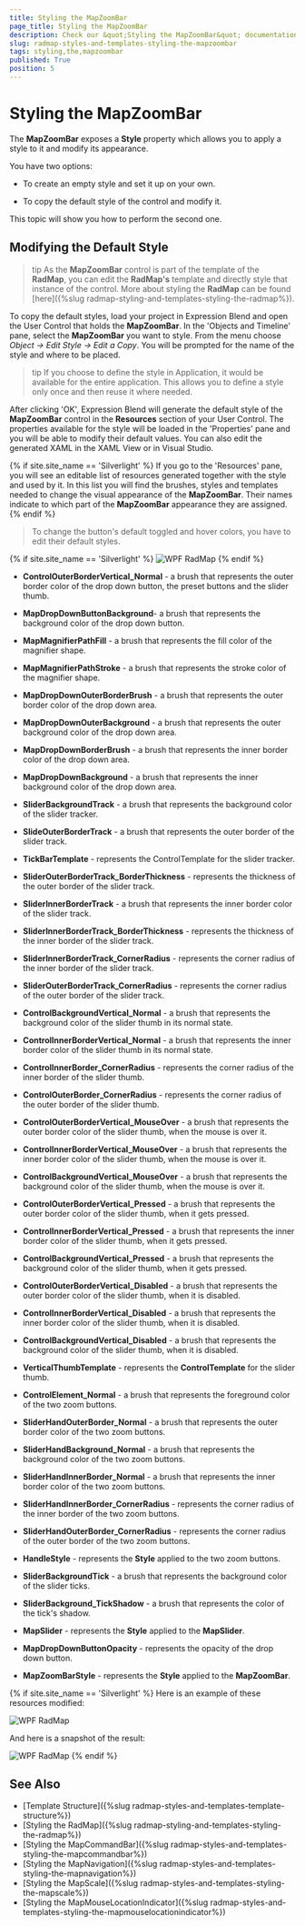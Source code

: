 ```yaml
---
title: Styling the MapZoomBar
page_title: Styling the MapZoomBar
description: Check our &quot;Styling the MapZoomBar&quot; documentation article for the RadMap {{ site.framework_name }} control.
slug: radmap-styles-and-templates-styling-the-mapzoombar
tags: styling,the,mapzoombar
published: True
position: 5
---
```


# Styling the MapZoomBar

The __MapZoomBar__ exposes a __Style__ property which allows you to apply a style to it and modify its appearance.

You have two options:

* To create an empty style and set it up on your own. 

* To copy the default style of the control and modify it.

This topic will show you how to perform the second one.

## Modifying the Default Style

>tip As the __MapZoomBar__ control is part of the template of the __RadMap__, you can edit the __RadMap's__ template and directly style that instance of the control. More about styling the __RadMap__ can be found [here]({%slug radmap-styling-and-templates-styling-the-radmap%}).

To copy the default styles, load your project in Expression Blend and open the User Control that holds the __MapZoomBar__. In the 'Objects and Timeline' pane, select the __MapZoomBar__ you want to style. From the menu choose *Object -> Edit Style -> Edit a Copy*. You will be prompted for the name of the style and where to be placed.

>tip If you choose to define the style in Application, it would be available for the entire application. This allows you to define a style only once and then reuse it where needed.

After clicking 'OK', Expression Blend will generate the default style of the __MapZoomBar__ control in the __Resources__ section of your User Control. The properties available for the style will be loaded in the 'Properties' pane and you will be able to modify their default values. You can also edit the generated XAML in the XAML View or in Visual Studio.

{% if site.site_name == 'Silverlight' %}
If you go to the 'Resources' pane, you will see an editable list of resources generated together with the style and used by it. In this list you will find the brushes, styles and templates needed to change the visual appearance of the __MapZoomBar__. Their names indicate to which part of the __MapZoomBar__ appearance they are assigned.
{% endif %}

>To change the button's default toggled and hover colors, you have to edit their default styles.

{% if site.site_name == 'Silverlight' %}
![WPF RadMap ](images/RadMap_StylesAndTemplates_StylingMapZoomBar_01.png)
{% endif %}

* __ControlOuterBorderVertical_Normal__ - a brush that represents the outer border color of the drop down button, the preset buttons and the slider thumb.

* __MapDropDownButtonBackground__- a brush that represents the background color of the drop down button.

* __MapMagnifierPathFill__ - a brush that represents the fill color of the magnifier shape.

* __MapMagnifierPathStroke__ - a brush that represents the stroke color of the magnifier shape.

* __MapDropDownOuterBorderBrush__ - a brush that represents the outer border color of the drop down area.

* __MapDropDownOuterBackground__ - a brush that represents the outer background color of the drop down area.

* __MapDropDownBorderBrush__ - a brush that represents the inner border color of the drop down area.

* __MapDropDownBackground__ - a brush that represents the inner background color of the drop down area.

* __SliderBackgroundTrack__ - a brush that represents the background color of the slider tracker.

* __SlideOuterBorderTrack__ - a brush that represents the outer border of the slider track.

* __TickBarTemplate__ - represents the ControlTemplate for the slider tracker.

* __SliderOuterBorderTrack_BorderThickness__ - represents the thickness of the outer border of the slider track.

* __SliderInnerBorderTrack__ - a brush that represents the inner border color of the slider track.

* __SliderInnerBorderTrack_BorderThickness__ - represents the thickness of the inner border of the slider track.

* __SliderInnerBorderTrack_CornerRadius__ - represents the corner radius of the inner border of the slider track.

* __SliderOuterBorderTrack_CornerRadius__ - represents the corner radius of the outer border of the slider track.

* __ControlBackgroundVertical_Normal__ - a brush that represents the background color of the slider thumb in its normal state.

* __ControlInnerBorderVertical_Normal__ - a brush that represents the inner border color of the slider thumb in its normal state.

* __ControlInnerBorder_CornerRadius__ - represents the corner radius of the inner border of the slider thumb.

* __ControlOuterBorder_CornerRadius__ - represents the corner radius of the outer border of the slider thumb.

* __ControlOuterBorderVertical_MouseOver__ - a brush that represents the outer border color of the slider thumb, when the mouse is over it.

* __ControlInnerBorderVertical_MouseOver__ - a brush that represents the inner border color of the slider thumb, when the mouse is over it.

* __ControlBackgroundVertical_MouseOver__ - a brush that represents the background color of the slider thumb, when the mouse is over it.

* __ControlOuterBorderVertical_Pressed__ - a brush that represents the outer border color of the slider thumb, when it gets pressed.

* __ControlInnerBorderVertical_Pressed__ - a brush that represents the inner border color of the slider thumb, when it gets pressed.

* __ControlBackgroundVertical_Pressed__ - a brush that represents the background color of the slider thumb, when it gets pressed.

* __ControlOuterBorderVertical_Disabled__ - a brush that represents the outer border color of the slider thumb, when it is disabled.

* __ControlInnerBorderVertical_Disabled__ - a brush that represents the inner border color of the slider thumb, when it is disabled.

* __ControlBackgroundVertical_Disabled__ - a brush that represents the background color of the slider thumb, when it is disabled.

* __VerticalThumbTemplate__ - represents the __ControlTemplate__ for the slider thumb.

* __ControlElement_Normal__ - a brush that represents the foreground color of the two zoom buttons.

* __SliderHandOuterBorder_Normal__ - a brush that represents the outer border color of the two zoom buttons.

* __SliderHandBackground_Normal__ - a brush that represents the background color of the two zoom buttons.

* __SliderHandInnerBorder_Normal__ - a brush that represents the inner border color of the two zoom buttons.

* __SliderHandInnerBorder_CornerRadius__ - represents the corner radius of the inner border of the two zoom buttons.

* __SliderHandOuterBorder_CornerRadius__ - represents the corner radius of the outer border of the two zoom buttons.

* __HandleStyle__ - represents the __Style__ applied to the two zoom buttons.

* __SliderBackgroundTick__ - a brush that represents the background color of the slider ticks.

* __SliderBackground_TickShadow__ - a brush that represents the color of the tick's shadow.

* __MapSlider__ - represents the __Style__ applied to the __MapSlider__.

* __MapDropDownButtonOpacity__ - represents the opacity of the drop down button.

* __MapZoomBarStyle__ - represents the __Style__ applied to the __MapZoomBar__. 

{% if site.site_name == 'Silverlight' %}
Here is an example of these resources modified:

![WPF RadMap ](images/RadMap_StylesAndTemplates_StylingMapZoomBar_02.png)

And here is a snapshot of the result:

![WPF RadMap ](images/RadMap_StylesAndTemplates_StylingMapZoomBar_03.png)
{% endif %}

## See Also
 * [Template Structure]({%slug radmap-styles-and-templates-template-structure%})
 * [Styling the RadMap]({%slug radmap-styling-and-templates-styling-the-radmap%})
 * [Styling the MapCommandBar]({%slug radmap-styles-and-templates-styling-the-mapcommandbar%})
 * [Styling the MapNavigation]({%slug radmap-styles-and-templates-styling-the-mapnavigation%})
 * [Styling the MapScale]({%slug radmap-styles-and-templates-styling-the-mapscale%})
 * [Styling the MapMouseLocationIndicator]({%slug radmap-styles-and-templates-styling-the-mapmouselocationindicator%})